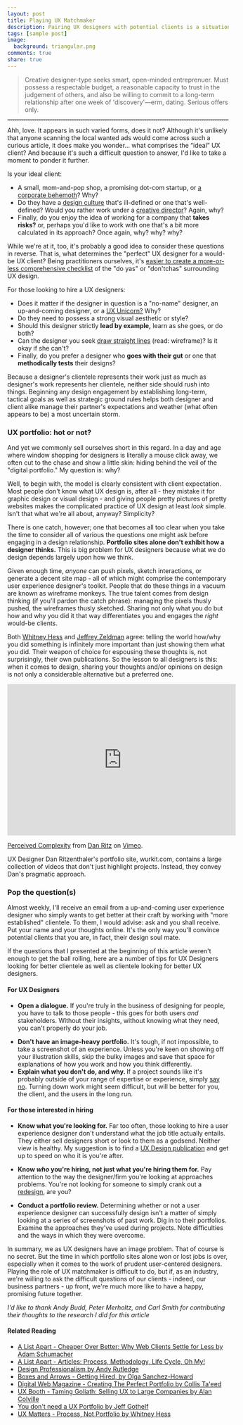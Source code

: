 ```yaml
---
layout: post
title: Playing UX Matchmaker
description: Pairing UX designers with potential clients is a situation wrought with strife, but it doesn&rsquo;t have to be. In this article, Andrew asks how we can better sell ourselves as UX designers.
tags: [sample post]
image:
  background: triangular.png
comments: true
share: true
---
```


<blockquote>
  Creative designer-type seeks smart, open-minded entreprenuer. Must possess a respectable budget, a reasonable capacity to trust in the judgement of others, and also be willing to commit to a long-term relationship after one week of 'discovery'&mdash;erm, dating. Serious offers only.
</blockquote>  
<hr style="border: none; border-bottom: 1px dashed #ccc; margin: 1em 0;"/>

<p class="important">Ahh, love. It appears in such varied forms, does it not? Although it's unlikely that anyone scanning the local wanted ads would come across such a curious article, it does make you wonder&hellip; what comprises the &ldquo;ideal&rdquo; UX client? And because it's such a difficult question to answer, I'd like to  take a moment to ponder it further.</p>
<p>Is your ideal client:</p>
<ul class="delimited">
  <li>A small, mom-and-pop shop, a promising dot-com startup, or <a href="http://www.uxbooth.com/blog/thoughts-on-corporate-user-experience/">a corporate behemoth</a>? Why? </li>
  <li>Do they have a <a href="http://www.uxbooth.com/articles/five-tips-to-help-designers-find-the-perfect-ux-agency/">design culture</a> that's ill-defined or one that's well-defined? Would you rather work under a <a href="http://www.uxbooth.com/blog/user-experience-designer-vs-creative-director/">creative director</a>? Again, why?</li>
  <li>Finally, do you enjoy the idea of working for a company that <strong>takes risks?</strong> or, perhaps you'd like to work with one that's a bit more calculated in its approach? Once again, why? why? why?</li>
</ul>

<p>While we're at it, too, it's probably a good idea to consider these questions in reverse. That is, what determines the "perfect" UX designer for a would-be UX client? Being practitioners ourselves, it's <a href="http://whitneyhess.com/blog/2011/04/23/youre-not-a-user-experience-designer-if/" rel="nofollow">easier to create a more-or-less comprehensive checklist</a> of the "do yas" or "don'tchas" surrounding UX design.</p>

<p>For those looking to hire a UX designers:</p>
<ul class="delimited">
  <li>Does it matter if the designer in question is a "no-name" designer, an up-and-coming designer, or a <a href="http://www.jeffgothelf.com/blog/unicorn-a-visual-designer-with-ux-chops/" rel="nofollow">UX Unicorn?</a> Why?</li>
  <li>Do they need to possess a strong visual aesthetic or style?</li>
  <li>Should this designer strictly <strong>lead by example,</strong> learn as she goes, or do both?  </li>
  <li>Can the designer you seek <a href="http://www.jeffgothelf.com/blog/you-dont-need-a-ux-portfolio/" rel="nofollow">draw straight lines</a> (read: wireframe)? Is it okay if she can't?</li>
  <li>Finally, do you prefer a designer who <strong>goes with their gut</strong> or one that <strong>methodically tests</strong> their designs?</li>
</ul>

<p>Because a designer's clientele represents their work just as much as designer's work represents her clientele, neither side should rush into things. Beginning any design engagement by establishing long-term, tactical goals as well as strategic ground rules helps both designer and client alike manage their partner's expectations and weather (what often appears to be) a most uncertain storm.</p>

<h3>UX portfolio: hot or not?</h3>

<p>And yet we commonly sell ourselves short in this regard. In a day and age where window shopping for designers is literally a mouse click away, we often cut to the chase and show a little skin: hiding behind the veil of the "digital portfolio." My question is: why?</p>
  
<p>Well, to begin with, the model is clearly consistent with client expectation. Most people don't know what UX design is, after all - they mistake it for graphic design or visual design - and giving people pretty pictures of pretty websites makes the complicated practice of UX design at least <em>look</em> simple. Isn't that what we're all about, anyway? Simplicity?</p>

<p>There is one catch, however; one that becomes all too clear when you take the time to consider all of various the questions one might ask before engaging in a design relationship. <strong>Portfolio sites alone don't exhibit how a designer thinks.</strong> This is big problem for UX designers because what we do design depends largely upon how we think.</p>

<p>Given enough time, <em>anyone</em> can push pixels, sketch interactions, or generate a decent site map - all of which might comprise the contemporary user experience designer's toolkit. People that do these things in a vacuum are known as wireframe monkeys. The true talent comes from design thinking (if you'll pardon the catch phrase): managing the pixels thusly pushed, the wireframes thusly sketched. Sharing not only what you do but how and why you did it that way differentiates you and engages the <em>right</em> would-be clients.</p>

<p>Both <a href="http://www.uxmatters.com/mt/archives/2009/10/process-not-portfolio.php" rel="nofollow">Whitney Hess</a> and <a href="http://www.zeldman.com/2011/06/03/one-blog-post-is-worth-a-thousand-portfolio-pieces/" rel="nofollow">Jeffrey Zeldman</a> agree: telling the world how/why you did something is infinitely more important than just showing them what you did. Their weapon of choice for espousing these thoughts is, not surprisingly, their own publications. So the lesson to all designers is this: when it comes to design, sharing your thoughts and/or opinions on design is not only a considerable alternative but a preferred one.</p> 

<div class="image-container">
  <iframe src="http://player.vimeo.com/video/27017520?title=0&amp;byline=0&amp;portrait=0" width="520" height="344" frameborder="0"></iframe><p><a href="http://vimeo.com/27017520">Perceived Complexity</a> from <a href="http://vimeo.com/ritz">Dan Ritz</a> on <a href="http://vimeo.com">Vimeo</a>.</p>
<p class="caption">UX Designer Dan Ritzenthaler's portfolio site, wurkit.com, contains a large collection of videos that don't just highlight projects. Instead, they convey Dan's pragmatic approach.</p>  
</div>


<h3>Pop the question(s)</h3>
<p>
  Almost weekly, I'll receive an email from a up-and-coming user experience designer who simply wants to get better at their craft by working with "more established" clientele. To them, I would advise: ask and you shall receive. Put your name and your thoughts online. It's the only way you'll convince potential clients that you are, in fact, their design soul mate. </p>
  
  <p>If the questions that I presented at the beginning of this article weren't enough to get the ball rolling, here are a number of tips for UX Designers looking for better clientele as well as clientele looking for better UX designers.</p>
  
<h4>For UX Designers</h4>
<ul class="delimited">
  <li>
    <p><strong>Open a dialogue.</strong>  If you're truly in the business of designing for people, you have to talk to those people - this goes for both users <em>and</em> stakeholders. Without their insights, without knowing what they need, you can't properly do your job.</p>
  </li><li><strong>Don't have an image-heavy portfolio.</strong> It's tough, if not impossible, to take a screenshot of an experience. Unless you're keen on showing off your illustration skills, skip the bulky images and save that space for explanations of how you work and how you think differently.</li>
  <li><strong>Explain what you don't do, and why. </strong> If a project sounds like it's probably outside of your range of expertise or experience, simply <a href="http://www.alistapart.com/articles/no-one-nos-learning-to-say-no-to-bad-ideas/" rel="nofollow">say no</a>. Turning down work might seem difficult, but will be better for you, the client, and the users in the long run.</li>
</ul>  


<h4>For those interested in hiring</h4> 

<ul class="delimited">
  <li>
    <p><strong>Know what you're looking for.</strong> Far too often, those looking to hire a user experience designer don't understand what the job title actually entails. They either sell designers short or look to them as a godsend. Neither view is healthy. My suggestion is to find a <a href="http://uxbooth.com">UX Design publication</a> and get up to speed on who it is you're after.</p>
    </li><li>
      <p><strong>Know <em>who</em> you're hiring, not just what you're hiring them for.</strong> Pay attention to the way the designer/firm you're looking at approaches problems. You're not looking for someone to simply crank out a <a href="http://www.louisrosenfeld.com/home/bloug_archive/2011/04/the_new_redesign_must_die_talk.html" rel="nofollow">redesign</a>, are you?</p>
    </li>
    <li>
      <p><strong>Conduct a portfolio review.</strong> Determining whether or not a user experience designer can successfully design isn't a matter of simply looking at a series of screenshots of past work. Dig in to their portfolios. Examine the approaches they've used during projects. Note difficulties and the ways in which they were overcome.        
      </p>
    </li>
</ul>
<p>
  In summary, we as UX designers have an image problem. That of course is no secret. But the time in which portfolio sites alone won or lost jobs is over, especially when it comes to the work of prudent user-centered designers. Playing the role of UX matchmaker is difficult to do, but if, as an industry, we're willing to ask the difficult questions of our clients - indeed, our business partners - up front, we're much more like to have a happy, promising future together.</p>
  
<p><em>I'd like to thank Andy Budd, Peter Merholtz, and Carl Smith for contributing their thoughts to the research I did for this article</em></p>
<h4>Related Reading</h4>

<ul class="delimited">
  <li><a href="http://www.alistapart.com/articles/cheaper/" rel="nofollow">A List Apart - Cheaper Over Better: Why Web Clients Settle for Less by Adam Schumacher</a></li>
  <li><a href="http://www.alistapart.com/articles/Process/" rel="nofollow">A List Apart - Articles: Process, Methodology, Life Cycle, Oh My!</a></li>
  <li><a href="http://designprofessionalism.com/" rel="nofollow">Design Professionalism by Andy Rutledge</a></li>
  <li><a href="http://www.boxesandarrows.com/view/getting-hired" rel="nofollow">Boxes and Arrows - Getting Hired, by Olga Sanchez-Howard</a></li>
  <li><a href="http://www.digital-web.com/articles/the_perfect_portfolio/" rel="nofollow">Digital Web Magazine - Creating The Perfect Portfolio by Collis Ta'eed</a></li>
  <li><a href="http://www.uxbooth.com/blog/taming-goliath-selling-ux-to-large-companies-part-1-of-2/" rel="nofollow"> UX Booth - Taming Goliath: Selling UX to Large Companies by Alan Colville</a></li>
  <li><a href="http://www.jeffgothelf.com/blog/you-dont-need-a-ux-portfolio/" rel="nofollow">You don't need a UX Portfolio by Jeff Gothelf</a></li>
  <li><a href="http://www.uxmatters.com/mt/archives/2009/10/process-not-portfolio.php" rel="nofollow">UX Matters - Process, Not Portfolio by Whitney Hess</a></li>
</ul>